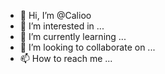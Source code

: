 - 👋 Hi, I’m @Calioo
- 👀 I’m interested in ...
- 🌱 I’m currently learning ...
- 💞️ I’m looking to collaborate on ...
- 📫 How to reach me ...

<!---
Calioo/Calioo is a ✨ special ✨ repository because its `README.md` (this file) appears on your GitHub profile.
You can click the Preview link to take a look at your changes.
--->
